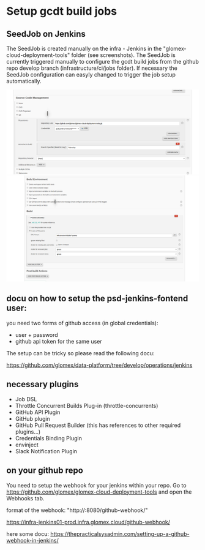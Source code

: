 # Setup gcdt build jobs

## SeedJob on Jenkins

The SeedJob is created manually on the infra - Jenkins in the "glomex-cloud-deployment-tools" folder (see screenshots).
The SeedJob is currently triggered manually to configure the gcdt build jobs from the github repo develop branch (infrastructure/ci/jobs folder). If necessary the SeedJob configuration can easyly changed to trigger the job setup automatically.

![SeedJob config](./gcdt-seedjob.png?raw=true)
![SeedJob config](./gcdt-seedjob2.png?raw=true)


## docu on how to setup the psd-jenkins-fontend user:

you need two forms of github access (in global credentials):

* user + password
* github api token for the same user

The setup can be tricky so please read the following docu:

https://github.com/glomex/data-platform/tree/develop/operations/jenkins


## necessary plugins

* Job DSL
* Throttle Concurrent Builds Plug-in (throttle-concurrents) 
* GitHub API Plugin
* GitHub plugin
* GitHub Pull Request Builder (this has references to other required plugins...)
* Credentials Binding Plugin
* envinject
* Slack Notification Plugin


## on your github repo

You need to setup the webhook for your jenkins within your repo. Go to https://github.com/glomex/glomex-cloud-deployment-tools and open the Webhooks tab.

format of the webhook: "http://<Name of Jenkins server>:8080/github-webhook/"

https://infra-jenkins01-prod.infra.glomex.cloud/github-webhook/

here some docu:
https://thepracticalsysadmin.com/setting-up-a-github-webhook-in-jenkins/

